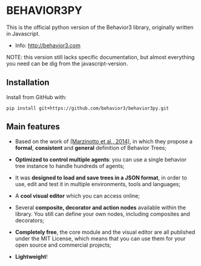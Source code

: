 # BEHAVIOR3PY

This is the official python version of the Behavior3 library, originally written in Javascript.

- Info: http://behavior3.com

NOTE: this version still lacks specific documentation, but almost everything you need can be dig from the javascript-version.

## Installation

Install from GitHub with:

    pip install git+https://github.com/behavior3/behavior3py.git


## Main features

- Based on the work of [(Marzinotto et al., 2014)](http://www.csc.kth.se/~miccol/Michele_Colledanchise/Publications_files/2013_ICRA_mcko.pdf), in which they propose a **formal**, **consistent** and **general** definition of Behavior Trees;

- **Optimized to control multiple agents**: you can use a single behavior tree instance to handle hundreds of agents;

- It was **designed to load and save trees in a JSON format**, in order to use, edit and test it in multiple environments, tools and languages;

- A **cool visual editor** which you can access online;

- Several **composite, decorator and action nodes** available within the library. You still can define your own nodes, including composites and decorators;

- **Completely free**, the core module and the visual editor are all published under the MIT License, which means that you can use them for your open source and commercial projects;

- **Lightweight**!
